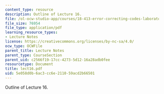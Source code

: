 ```yaml
---
content_type: resource
description: Outline of Lecture 16.
file: /ol-ocw-studio-app/courses/18-413-error-correcting-codes-laboratory-spring-2004/5e058d0b6ac3cc6e211059acd2b66501_lect16.pdf
file_size: 76954
file_type: application/pdf
learning_resource_types:
- Lecture Notes
license: https://creativecommons.org/licenses/by-nc-sa/4.0/
ocw_type: OCWFile
parent_title: Lecture Notes
parent_type: CourseSection
parent_uid: c2566f19-17cc-4273-5d12-16a28adb0fee
resourcetype: Document
title: lect16.pdf
uid: 5e058d0b-6ac3-cc6e-2110-59acd2b66501
---
```

Outline of Lecture 16.